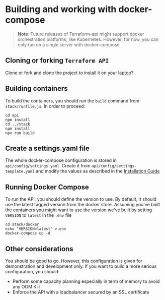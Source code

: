 # Building and working with docker-compose

> **Note**: Future releases of Terraform-api might support docker
  orchestration platforms, like Kubernetes. However, for now, you can
  only run on a single server with docker-compose

## Cloning or forking `Terraform API`

Clone or fork and clone the project to install it on your laptop?

## Building containers

To build the containers, you should run the `build` command from
`stack/runfile.js`. In order to proceed:

```shell
cd api
npm install
cd ../stack
npm install
npx run build
```

## Create a settings.yaml file

The whole docker-compose configuration is stored in
`api/config/settings.yaml`. Create it from `api/config/settings-template.yaml` 
and modify the values as described in the 
[Installation Guide](../INSTALLATION.md)

## Running Docker Compose

To run the API, you should define the version to use. By default, it should use the
latest tagged version from the docker store. Assuming you've built the containers
you might want to use the version we've built by setting `VERSION` to `latest` in
the `.env` file

```shell
cd stack/docker
echo "VERSION=latest" >.env
docker-compose up -d
```

## Other considerations

You should be good to go. However, this configuration is given for demonstration
and development only. If you want to build a more serious configuration, you should:
- Perform some capacity planning especially in term of memory to avoid any OOM Kill
- Enforce the API with a loadbalancer secured by an SSL certificate
